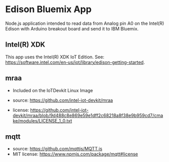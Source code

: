Edison Bluemix App
============================
Node.js application intended to read data from Analog pin A0 on the Intel(R) Edison with Arduino breakout board and send it to IBM Bluemix.

Intel(R) XDK 
-------------------------------------------
This app uses the Intel(R) XDK IoT Edition. 
See: https://software.intel.com/en-us/iot/library/edison-getting-started.

mraa
--------------------------------------------
* Included on the IoTDevkit Linux Image 

* source:  https://github.com/intel-iot-devkit/mraa
* license:  https://github.com/intel-iot-devkit/mraa/blob/9d488c8e869e59e1dff2c68218a8f38e9b959cd7/cmake/modules/LICENSE_1_0.txt

mqtt
--------------------------------------------
* source:  https://github.com/mqttjs/MQTT.js
* MIT license:  https://www.npmjs.com/package/mqtt#license